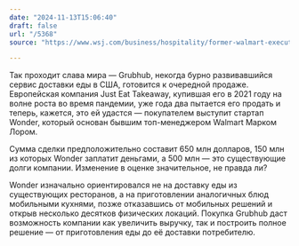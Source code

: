 ```yaml
---
date: "2024-11-13T15:06:40"
draft: false
url: "/5368"
source: "https://www.wsj.com/business/hospitality/former-walmart-executives-startup-near-deal-to-buy-grubhub-2e22929f"

---
```


Так проходит слава мира — Grubhub, некогда бурно развивавшийся сервис доставки еды в США, готовится к очередной продаже. Европейская компания Just Eat Takeaway, купившая его в 2021 году на волне роста во время пандемии, уже года два пытается его продать и теперь, кажется, это ей удастся — покупателем выступит стартап Wonder, который основан бывшим топ-менеджером Walmart Марком Лором. 

Сумма сделки предположительно составит 650 млн долларов, 150 млн из которых Wonder заплатит деньгами, а 500 млн — это существующие долги компании. Изменение в оценке значительное, не правда ли?

Wonder изначально ориентировался не на доставку еды из существующих ресторанов, а на приготовлении аналогичных блюд мобильными кухнями, позже отказавшись от мобильных решений и открыв несколько десятков физических локаций. Покупка Grubhub даст возможность компании как увеличить выручку, так и построить полное решение — от приготовления еды до её доставки потребителю.

